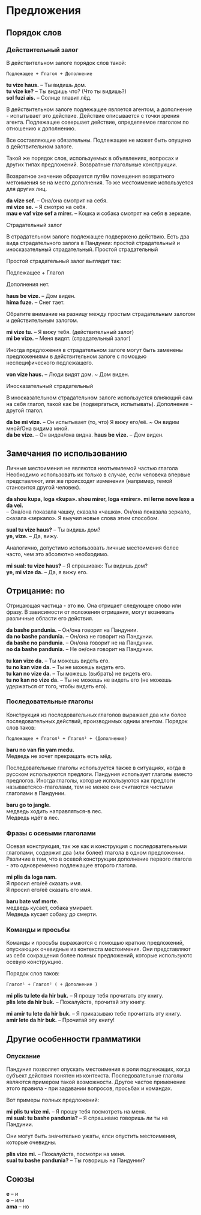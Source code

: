 # Предложения

## Порядок слов

### Действительный залог

В действительном залоге порядок слов такой:

    Подлежащее + Глагол + Дополнение

**tu vize haus.**
– Ты видишь дом.  
**tu vize ke?**
– Ты видишь что? (Что ты видишь?)  
**sol fuzi ais.**
– Солнце плавит лёд.

В действительном залоге подлежащее является агентом, а дополнение - испытывает это действие.
Действие описывается с точки зрения агента.
Подлежащее совершает действие, определяемое глаголом по отношению к дополнению.

Все составляющие обязательны. Подлежащее не может быть опущено в действительном залоге.

Такой же порядок слов, используемых в объявлениях, вопросах и других типах предложений.
Возвратные глагольные конструкции.

Возвратное значение образуется путём помещения возвратного метоимения se на место дополнения.
То же местоимение используется для других лиц.

**da vize sef.**
– Она/она смотрит на себя.  
**mi vize se.**
– Я смотрю на себя.  
**mau e vaf vize sef a mirer.**
– Кошка и собака смотрят на себя в зеркале.

Страдательный залог

В страдательном залоге подлежащее подвержено действию.
Есть два вида страдательного залога в Пандунии: простой страдательный и иносказательный страдательный.
Простой страдательный

Простой страдательный залог выглядит так:

Подлежащее + Глагол

Дополнения нет.

**haus be vize.**
– Дом виден.  
**hima fuze.**
– Снег тает.

Обратите внимание на разницу между простым страдательным залогом и действительным залогом.

**mi vize tu.**
– Я вижу тебя. (действительный залог)  
**mi be vize.**
– Меня видят. (страдательный залог)

Иногда предложения в страдательном залоге могут быть заменены предложениями в действительном залоге с помощью неспецифического подлежащего.

**von vize haus.**
– Люди видят дом. ~ Дом виден.

Иносказательный страдательный

В иносказательном страдательном залоге используется влияющий сам на себя глагол, такой как be (подвергаться, испытывать).
Дополнение - другой глагол.

**da be mi vize.**
– Он испытывает (то, что) Я вижу его/её. ~ Он видим мной/Она видима мной.  
**da be vize.**
– Он виден/она видна.
**haus be vize.**
– Дом виден.  

## Замечания по использованию

Личные местоимения не являются неотъемлемой частью глагола
Необходимо использовать их только в случае, если человека впервые представляют, или же происходят изменения (например, темой становится другой человек).

**da shou kupa, loga «kupa». shou mirer, loga «mirer». mi lerne nove lexe a da vei.**  
– Она/она показала чашку, сказала «чашка». Он/она показала зеркало, сказала «зеркало».
Я выучил новые слова этим способом.

**sual tu vize haus?**
– Ты видишь дом?  
**ye, vize.** – Да, вижу.

Аналогично, допустимо использовать личные местоимения более часто, чем это абсолютно необходимо.

**mi sual: tu vize haus?**
– Я спрашиваю: Ты видишь дом?  
**ye, mi vize da.**
– Да, я вижу его.

## Отрицание: no

Отрицающая частица - это
**no**.
Она отрицает следующее слово или фразу.
В зависимости от положения отрицания, могут возникать различные области его действия.

**da bashe pandunia.**
– Он/она говорит на Пандунии.  
**da no bashe pandunia.**
– Он/она не говорит на Пандунии.  
**da bashe no pandunia.**
– Он/она говорит не на Пандунии.  
**no da bashe pandunia.**
– Не он/она говорит на Пандунии.

**tu kan vize da.**
– Ты можешь видеть его.  
**tu no kan vize da.**
– Ты не можешь видеть его.  
**tu kan no vize da.**
– Ты можешь (выбрать) не видеть его.  
**tu no kan no vize da.**
– Ты не можешь не видеть его (не можешь удержаться от того, чтобы видеть его).


### Последовательные глаголы

Конструкция из последовательных глаголов выражает два или более последовательных действий, производимых одним агентом. Порядок слов таков:

    Подлежащее + Глагол¹ + Глагол² + (Дополнение)

**baru no van fin yam medu.**  
Медведь не хочет прекращать есть мёд.

Последовательные глаголы используется также в ситуациях, когда в русском используются предлоги.
Пандуния использует глаголы вместо предлогов.
Иногда глаголы, которые используются как предлоги называетсясо-глаголами, тем не менее они считаются чистыми глаголами в Пандунии.

**baru go to jangle.**  
медведь ходить направляться-в лес.  
Медведь идёт в лес.

### Фразы с осевыми глаголами

Осевая конструкция, так же как и конструкция с последовательными глаголами, содержит два (или более) глагола в одном предложении.
Различие в том, что в осевой конструкции дополнение первого глагола - это одновременно подлежащее второго глагола.

**mi plis da loga nam.**  
Я просил его/её сказать имя.  
Я просил его/её сказать его имя.

**baru bate vaf morte.**  
медведь кусает, собака умирает.  
Медведь кусает собаку до смерти.


### Команды и просьбы

Команды и просьбы выражаются с помощью кратких предложений, опускающих очевидные из контекста местоимения.
Они представляют из себя сокращения более полных предложений, которые используютс осевую конструкцию.

Порядок слов таков:

    Глагол¹ + Глагол² ( + Дополнение )

**mi plis tu lete da hir buk.**
– Я прошу тебя прочитать эту книгу.  
**plis lete da hir buk.**
– Пожалуйста, прочитай эту книгу.

**mi amir tu lete da hir buk.**
– Я приказываю тебе прочитать эту книгу.  
**amir lete da hir buk.**
– Прочитай эту книгу!


## Другие особенности грамматики

### Опускание

Пандуния позволяет опускать местоимения в роли подлежащих, когда субъект действия понятен из контекста.
Последовательные глаголы являются примером такой возможности.
Другое частое применение этого правила - при задавании вопросов, просьбах и командах.

Вот примеры полных предложений:

**mi plis tu vize mi.**
– Я прошу тебя посмотреть на меня.  
**mi sual: tu bashe pandunia?**
– Я спрашиваю говоришь ли ты на Пандунии.

Они могут быть значительно ужаты, елси опустить местоимения, которые очевидны.

**plis vize mi.**
– Пожалуйста, посмотри на меня.  
**sual tu bashe pandunia?**
– Ты говоришь на Пандунии?

## Союзы

**e**
– и  
**o**
– или  
**ama**
– но

